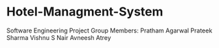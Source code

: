 # Hotel-Managment-System
Software Engineering Project
Group Members:
Pratham Agarwal
Prateek Sharma
Vishnu S Nair
Avneesh Atrey
